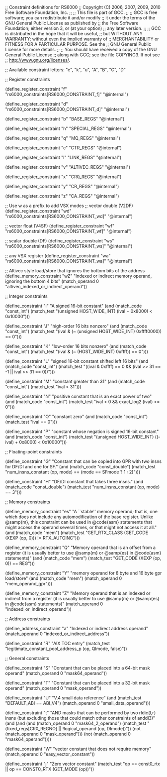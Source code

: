;; Constraint definitions for RS6000
;; Copyright (C) 2006, 2007, 2009, 2010 Free Software Foundation, Inc.
;;
;; This file is part of GCC.
;;
;; GCC is free software; you can redistribute it and/or modify
;; it under the terms of the GNU General Public License as published by
;; the Free Software Foundation; either version 3, or (at your option)
;; any later version.
;;
;; GCC is distributed in the hope that it will be useful,
;; but WITHOUT ANY WARRANTY; without even the implied warranty of
;; MERCHANTABILITY or FITNESS FOR A PARTICULAR PURPOSE.  See the
;; GNU General Public License for more details.
;;
;; You should have received a copy of the GNU General Public License
;; along with GCC; see the file COPYING3.  If not see
;; <http://www.gnu.org/licenses/>.

;; Available constraint letters: "e", "k", "u", "A", "B", "C", "D"

;; Register constraints

(define_register_constraint "f" "rs6000_constraints[RS6000_CONSTRAINT_f]"
  "@internal")

(define_register_constraint "d" "rs6000_constraints[RS6000_CONSTRAINT_d]"
  "@internal")

(define_register_constraint "b" "BASE_REGS"
  "@internal")

(define_register_constraint "h" "SPECIAL_REGS"
  "@internal")

(define_register_constraint "q" "MQ_REGS"
  "@internal")

(define_register_constraint "c" "CTR_REGS"
  "@internal")

(define_register_constraint "l" "LINK_REGS"
  "@internal")

(define_register_constraint "v" "ALTIVEC_REGS"
  "@internal")

(define_register_constraint "x" "CR0_REGS"
  "@internal")

(define_register_constraint "y" "CR_REGS"
  "@internal")

(define_register_constraint "z" "CA_REGS"
  "@internal")

;; Use w as a prefix to add VSX modes
;; vector double (V2DF)
(define_register_constraint "wd" "rs6000_constraints[RS6000_CONSTRAINT_wd]"
  "@internal")

;; vector float (V4SF)
(define_register_constraint "wf" "rs6000_constraints[RS6000_CONSTRAINT_wf]"
  "@internal")

;; scalar double (DF)
(define_register_constraint "ws" "rs6000_constraints[RS6000_CONSTRAINT_ws]"
  "@internal")

;; any VSX register
(define_register_constraint "wa" "rs6000_constraints[RS6000_CONSTRAINT_wa]"
  "@internal")

;; Altivec style load/store that ignores the bottom bits of the address
(define_memory_constraint "wZ"
  "Indexed or indirect memory operand, ignoring the bottom 4 bits"
  (match_operand 0 "altivec_indexed_or_indirect_operand"))

;; Integer constraints

(define_constraint "I"
  "A signed 16-bit constant"
  (and (match_code "const_int")
       (match_test "(unsigned HOST_WIDE_INT) (ival + 0x8000) < 0x10000")))

(define_constraint "J"
  "high-order 16 bits nonzero"
  (and (match_code "const_int")
       (match_test "(ival & (~ (unsigned HOST_WIDE_INT) 0xffff0000)) == 0")))

(define_constraint "K"
  "low-order 16 bits nonzero"
  (and (match_code "const_int")
       (match_test "(ival & (~ (HOST_WIDE_INT) 0xffff)) == 0")))

(define_constraint "L"
  "signed 16-bit constant shifted left 16 bits"
  (and (match_code "const_int")
       (match_test "((ival & 0xffff) == 0
		      && (ival >> 31 == -1 || ival >> 31 == 0))")))

(define_constraint "M"
  "constant greater than 31"
  (and (match_code "const_int")
       (match_test "ival > 31")))

(define_constraint "N"
  "positive constant that is an exact power of two"
  (and (match_code "const_int")
       (match_test "ival > 0 && exact_log2 (ival) >= 0")))

(define_constraint "O"
  "constant zero"
  (and (match_code "const_int")
       (match_test "ival == 0")))

(define_constraint "P"
  "constant whose negation is signed 16-bit constant"
  (and (match_code "const_int")
       (match_test "(unsigned HOST_WIDE_INT) ((- ival) + 0x8000) < 0x10000")))

;; Floating-point constraints

(define_constraint "G"
  "Constant that can be copied into GPR with two insns for DF/DI
   and one for SF."
  (and (match_code "const_double")
       (match_test "num_insns_constant (op, mode)
		    == (mode == SFmode ? 1 : 2)")))

(define_constraint "H"
  "DF/DI constant that takes three insns."
  (and (match_code "const_double")
       (match_test "num_insns_constant (op, mode) == 3")))

;; Memory constraints

(define_memory_constraint "es"
  "A ``stable'' memory operand; that is, one which does not include any
automodification of the base register.  Unlike @samp{m}, this constraint
can be used in @code{asm} statements that might access the operand
several times, or that might not access it at all."
  (and (match_code "mem")
       (match_test "GET_RTX_CLASS (GET_CODE (XEXP (op, 0))) != RTX_AUTOINC")))

(define_memory_constraint "Q"
  "Memory operand that is an offset from a register (it is usually better
to use @samp{m} or @samp{es} in @code{asm} statements)"
  (and (match_code "mem")
       (match_test "GET_CODE (XEXP (op, 0)) == REG")))

(define_memory_constraint "Y"
  "memory operand for 8 byte and 16 byte gpr load/store"
  (and (match_code "mem")
       (match_operand 0 "mem_operand_gpr")))

(define_memory_constraint "Z"
  "Memory operand that is an indexed or indirect from a register (it is
usually better to use @samp{m} or @samp{es} in @code{asm} statements)"
  (match_operand 0 "indexed_or_indirect_operand"))

;; Address constraints

(define_address_constraint "a"
  "Indexed or indirect address operand"
  (match_operand 0 "indexed_or_indirect_address"))

(define_constraint "R"
  "AIX TOC entry"
  (match_test "legitimate_constant_pool_address_p (op, QImode, false)"))

;; General constraints

(define_constraint "S"
  "Constant that can be placed into a 64-bit mask operand"
  (match_operand 0 "mask64_operand"))

(define_constraint "T"
  "Constant that can be placed into a 32-bit mask operand"
  (match_operand 0 "mask_operand"))

(define_constraint "U"
  "V.4 small data reference"
  (and (match_test "DEFAULT_ABI == ABI_V4")
       (match_operand 0 "small_data_operand")))

(define_constraint "t"
  "AND masks that can be performed by two rldic{l,r} insns
   (but excluding those that could match other constraints of anddi3)"
  (and (and (and (match_operand 0 "mask64_2_operand")
		 (match_test "(fixed_regs[CR0_REGNO]
			      || !logical_operand (op, DImode))"))
	    (not (match_operand 0 "mask_operand")))
       (not (match_operand 0 "mask64_operand"))))

(define_constraint "W"
  "vector constant that does not require memory"
  (match_operand 0 "easy_vector_constant"))

(define_constraint "j"
  "Zero vector constant"
  (match_test "op == const0_rtx || op == CONST0_RTX (GET_MODE (op))"))
